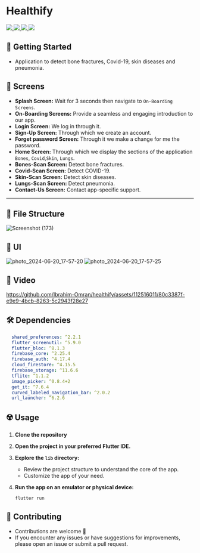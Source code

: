 # Healthify

<div align="start">
<!--      <a href="https://api.visitorbadge.io/api/visitors?path=Up-To-Do-App&label=People%20who%20visited%20this%20page&countColor=%23263759" target="_blank">
        <img src="https://api.visitorbadge.io/api/visitors?path=Up-To-Do-App&label=People%20who%20visited%20this%20page&countColor=%23263759" target="_blank" />
    </a> -->
    <a href="https://www.linkedin.com/in/ibrahim-haroon-omran-a35444222/" target="_blank">
        <img src="https://img.shields.io/badge/LinkedIn-0077B5?style=for-the-badge&logo=linkedin&logoColor=white" target="_blank" />
    </a>
  <a href="mailto:omranibraheem705@gmail.com">
    <img src="https://img.shields.io/badge/Gmail-333333?style=for-the-badge&logo=gmail&logoColor=red" />
  </a>
    <a href="https://youtube.com/@ibrahimomran8085?si=bHNizIHn9dIL3jX7">
    <img src="https://img.shields.io/badge/Youtube-red?style=for-the-badge&logo=youtube&logoColor=white" />
<!--   </a>
     <a href="https://mostaql.com/u/ammarageeza/portfolio">
    <img src="https://img.shields.io/badge/Portfolio-0077B5?style=for-the-badge&logoColor=white" />
  </a> -->
     </a>
     <a href="https://t.me/Eng_Ibrahim_Omran_705">
    <img src="https://img.shields.io/badge/Telegram-0077B5?style=for-the-badge&logo=telegram&logoColor=white" />
  </a>
</div>

## 🚀 Getting Started

- Application to detect bone fractures, Covid-19, skin diseases and pneumonia.

## 🤳 Screens

- **Splash Screen:** Wait for 3 seconds then navigate to `On-Boarding Screens`. 
- **On-Boarding Screens:** Provide a seamless and engaging introduction to our app.
- **Login Screen:** We log in through it.
- **Sign-Up Screen:** Through which we create an account.
- **Forget password Screen:** Through it we make a change for me the password.
- **Home Screen:** Through which we display the sections of the application `Bones`, `Covid`,`Skin`, `Lungs`.
- **Bones-Scan Screen:** Detect bone fractures.
- **Covid-Scan Screen:** Detect COVID-19.
- **Skin-Scan Screen:** Detect skin diseases.
- **Lungs-Scan Screen:** Detect pneumonia.
- **Contact-Us Screen:** Contact app-specific support.


<hr>
<!-- <h3>
  <a href="https://www.youtube.com/watch?v=eRK9pI98EUk&list=PLYfTCw9blWRNh4jiQO3kVNd34jUD6MD9m&index=1&t=4s&pp=gAQBiAQB">
    👨🏻‍🎓 Get this app on YouTube Playlist Tutorials
  </a>
</h3> -->
<!-- <p align= "center">
    <a href="https://www.youtube.com/watch?v=eRK9pI98EUk&list=PLYfTCw9blWRNh4jiQO3kVNd34jUD6MD9m&index=1&t=4s&pp=gAQBiAQB">
     <kbd>
        <img  src="https://github.com/AmmarAgeeza/Up-To-Do-App/assets/72443818/0f267f9e-d2a3-41c6-8a4b-17a0b12abd6d" alt="Get this app on YouTube Playlist Tutorials">
     </kbd>
  </a>
 -->

## 📁 File Structure

![Screenshot (173)](https://github.com/Ibrahim-Omran/healthify/assets/112516011/37081dbb-0d18-4472-9e80-55d268b24583)



## 📱 UI

![photo_2024-06-20_17-57-20](https://github.com/Ibrahim-Omran/healthify/assets/112516011/bd193d24-5482-4218-9360-f25de2ff1db6)
![photo_2024-06-20_17-57-25](https://github.com/Ibrahim-Omran/healthify/assets/112516011/2bac6736-00f6-4f9f-bd03-cb93c0322479)



## 🎥 Video


https://github.com/Ibrahim-Omran/healthify/assets/112516011/80c3387f-e9e9-4bcb-8263-5c2943f28e27


## 🛠 Dependencies

```pubspec.yaml
  shared_preferences: ^2.2.1
  flutter_screenutil: ^5.9.0
  flutter_bloc: ^8.1.3
  firebase_core: ^2.25.4
  firebase_auth: ^4.17.4
  cloud_firestore: ^4.15.5
  firebase_storage: ^11.6.6
  tflite: ^1.1.2
  image_picker: ^0.8.4+2
  get_it: ^7.6.4
  curved_labeled_navigation_bar: ^2.0.2
  url_launcher: ^6.2.6
```

## ☢️ Usage

1. **Clone the repository**

2. **Open the project in your preferred Flutter IDE.**

3. **Explore the `lib` directory:**

    - Review the project structure to understand the core of the app.
    - Customize the app of your need.

4. **Run the app on an emulator or physical device:**

    ```bash
    flutter run
    ```

## 🚨 Contributing

- Contributions are welcome 💜
- If you encounter any issues or have suggestions for improvements, please open an issue or submit a pull request.

